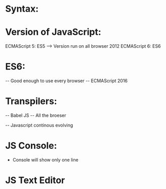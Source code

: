 # Syntax:

# Version of JavaScript:
ECMAScript 5: ES5 --> Version run on all browser 2012
ECMAScript 6: ES6

# ES6:
-- Good enough to use every browser
-- ECMAScript 2016

# Transpilers:
-- Babel JS 
-- All the broeser

-- Javascript continous evolving

# JS Console:
- Console will show only one line

# JS Text Editor
